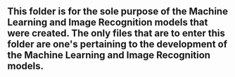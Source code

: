 ## **This folder is for the sole purpose of the Machine Learning and Image Recognition models that were created. The only files that are to enter this folder are one's pertaining to the development of the Machine Learning and Image Recognition models.**
